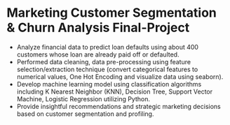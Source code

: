 # Marketing Customer Segmentation & Churn Analysis	 Final-Project

*	Analyze financial data to predict loan defaults using about 400 customers whose loan are already paid off or defaulted. 
*	Performed data cleaning, data pre-processing using feature selection/extraction technique (convert categorical features to numerical values, One Hot Encoding and visualize data using seaborn). 
*	Develop machine learning model using classification algorithms including K Nearest Neighbor (KNN), Decision Tree, Support Vector Machine, Logistic Regression utilizing Python. 
*	Provide insightful recommendations and strategic marketing decisions based on customer segmentation and profiling.


